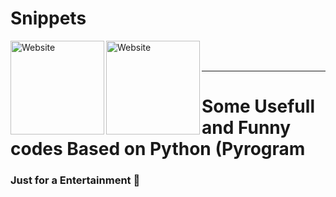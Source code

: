 # Snippets

[<img align="left" alt="Website" width="150px" src="https://www.python.org/static/community_logos/python-logo-inkscape.svg" />][website]
[<img align="left" alt="Website" width="150px" src="https://i.imgur.com/BOgY9ai.png" />][website]

<br />

<br />

---

# Some Usefull and Funny codes Based on Python (Pyrogram 
### Just for a Entertainment 🤣

[website]: https://visi.tk/professor
